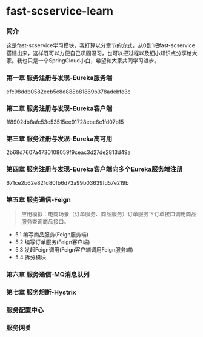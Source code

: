 # fast-scservice-learn

### 简介
这是fast-scservice学习模块，我打算以分章节的方式，从0到1把fast-scservice搭建出来，这样既可以方便自己巩固温习，也可以把过程以及细小知识点分享给大家。我也只是一个SpringCloud小白，希望和大家共同学习进步。

### 第一章 服务注册与发现-Eureka服务端
efc98ddb0582eeb5c8d888b81869b378adebfe3c

### 第二章 服务注册与发现-Eureka客户端
ff8902db8afc53e53515ee91728ebe6e1fd07b15

### 第三章 服务注册与发现-Eureka高可用
2b68d7607a4730108059f9ceac3d27de2813d49a

### 第四章 服务注册与发现-Eureka客户端向多个Eureka服务端注册
671ce2b62e821d80fb6d73a99b03639fd57e219b

### 第五章 服务通信-Feign
> 应用模拟：电商场景（订单服务、商品服务）订单服务下订单接口调用商品服务查询商品接口。
* 5.1 编写商品服务(Feign服务端)
* 5.2 编写订单服务(Feign客户端)
* 5.3 发起Feign调用(Feign客户端调用Feign服务端)
* 5.4 拆分模块


### 第六章 服务通信-MQ消息队列

### 第七章 服务熔断-Hystrix


### 服务配置中心

### 服务网关
